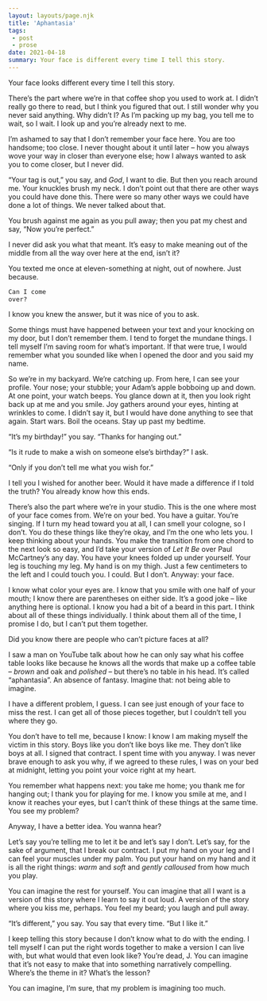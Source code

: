 ```yaml
---
layout: layouts/page.njk
title: 'Aphantasia'
tags:
 - post
 - prose
date: 2021-04-18
summary: Your face is different every time I tell this story.
---
```


Your face looks different every time I tell this story.

There’s the part where we’re in that coffee shop you used to work at. I didn’t really go there to read, but I think you figured that out. I still wonder why you never said anything. Why didn’t I? As I’m packing up my bag, you tell me to wait, so I wait. I look up and you’re already next to me.

I’m ashamed to say that I don’t remember your face here. You are too handsome; too close. I never thought about it until later – how you always wove your way in closer than everyone else; how I always wanted to ask you to come closer, but I never did.

“Your tag is out,” you say, and *God*, I want to die. But then you reach around me. Your knuckles brush my neck. I don’t point out that there are other ways you could have done this. There were so many other ways we could have done a lot of things. We never talked about that.

You brush against me again as you pull away; then you pat my chest and say, “Now you’re perfect.”

I never did ask you what that meant. It’s easy to make meaning out of the middle from all the way over here at the end, isn’t it?

You texted me once at eleven-something at night, out of nowhere. Just because.

<code style="font-size: 0.9em; color: inherit;">Can I come over?</code>

I know you knew the answer, but it was nice of you to ask.

Some things must have happened between your text and your knocking on my door, but I don’t remember them. I tend to forget the mundane things. I tell myself I’m saving room for what’s important. If that were true, I would remember what you sounded like when I opened the door and you said my name.

So we’re in my backyard. We’re catching up. From here, I can see your profile. Your nose; your stubble; your Adam’s apple bobboing up and down. At one point, your watch beeps. You glance down at it, then you look right back up at me and you smile. Joy gathers around your eyes, hinting at wrinkles to come. I didn’t say it, but I would have done anything to see that again. Start wars. Boil the oceans. Stay up past my bedtime.

“It’s my birthday!” you say. “Thanks for hanging out.”

“Is it rude to make a wish on someone else’s birthday?” I ask.

“Only if you don’t tell me what you wish for.”

I tell you I wished for another beer. Would it have made a difference if I told the truth? You already know how this ends.

There’s also the part where we’re in your studio. This is the one where most of your face comes from. We’re on your bed. You have a guitar. You’re singing. If I turn my head toward you at all, I can smell your cologne, so I don’t. You do these things like they’re okay, and I’m the one who lets you. I keep thinking about your hands. You make the transition from one chord to the next look so easy, and I’d take your version of *Let It Be* over Paul McCartney’s any day. You have your knees folded up under yourself. Your leg is touching my leg. My hand is on my thigh. Just a few centimeters to the left and I could touch you. I could. But I don’t. Anyway: your face.

I know what color your eyes are. I know that you smile with one half of your mouth; I know there are parentheses on either side. It’s a good joke – like anything here is optional. I know you had a bit of a beard in this part. I think about all of these things individually. I think about them all of the time, I promise I do, but I can’t put them together.

Did you know there are people who can’t picture faces at all?

I saw a man on YouTube talk about how he can only say what his coffee table looks like because he knows all the words that make up a coffee table – *brown* and oak and *polished* – but there’s no table in his head. It’s called “aphantasia”. An absence of fantasy. Imagine that: not being able to imagine.

I have a different problem, I guess. I can see just enough of your face to miss the rest. I can get all of those pieces together, but I couldn’t tell you where they go.

You don’t have to tell me, because I know: I know I am making myself the victim in this story. Boys like you don’t like boys like me. They don’t like boys at all. I signed that contract. I spent time with you anyway. I was never brave enough to ask you why, if we agreed to these rules, I was on your bed at midnight, letting you point your voice right at my heart.

You remember what happens next: you take me home; you thank me for hanging out; I thank you for playing for me. I know you smile at me, and I know it reaches your eyes, but I can’t think of these things at the same time. You see my problem?

Anyway, I have a better idea. You wanna hear?

Let’s say you’re telling me to let it be and let’s say I don’t. Let’s say, for the sake of argument, that I break our contract. I put my hand on your leg and I can feel your muscles under my palm. You put your hand on my hand and it is all the right things: *warm* and *soft* and *gently calloused* from how much you play.

You can imagine the rest for yourself. You can imagine that all I want is a version of this story where I learn to say it out loud. A version of the story where you kiss me, perhaps. You feel my beard; you laugh and pull away.

“It’s different,” you say. You say that every time. “But I like it.”

I keep telling this story because I don’t know what to do with the ending. I tell myself I can put the right words together to make a version I can live with, but what would that even look like? You’re dead, J. You can imagine that it’s not easy to make that into something narratively compelling. Where’s the theme in it? What’s the lesson?

You can imagine, I’m sure, that my problem is imagining too much.
